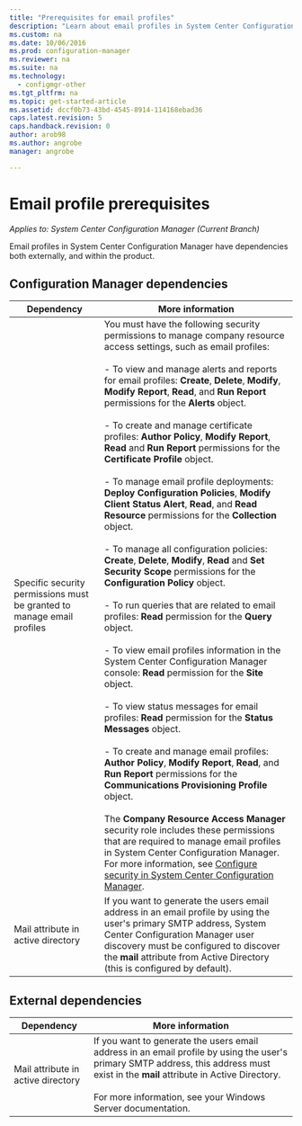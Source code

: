 ```yaml
---
title: "Prerequisites for email profiles"
description: "Learn about email profiles in System Center Configuration Manager and their dependencies both externally and within the product."
ms.custom: na
ms.date: 10/06/2016
ms.prod: configuration-manager
ms.reviewer: na
ms.suite: na
ms.technology:
  - configmgr-other
ms.tgt_pltfrm: na
ms.topic: get-started-article
ms.assetid: dccf0b73-43bd-4545-8914-114168ebad36
caps.latest.revision: 5
caps.handback.revision: 0
author: arob98
ms.author: angrobe
manager: angrobe

---
```

# Email profile prerequisites

*Applies to: System Center Configuration Manager (Current Branch)*

Email profiles in System Center Configuration Manager have dependencies both externally, and within the product.  

## Configuration Manager dependencies  

|Dependency|More information|  
|----------------|----------------------|  
|Specific security permissions must be granted to manage email profiles|You must have the following security permissions to manage company resource access settings, such as email profiles:<br /><br /> - To view and manage alerts and reports for email profiles: **Create**, **Delete**, **Modify**, **Modify Report**, **Read**, and **Run Report** permissions for the **Alerts** object.<br /><br /> - To create and manage certificate profiles: **Author Policy**, **Modify Report**, **Read** and **Run Report** permissions for the **Certificate Profile** object.<br /><br /> - To manage email profile deployments: **Deploy Configuration Policies**, **Modify Client Status Alert**, **Read**, and **Read Resource** permissions for the **Collection** object.<br /><br /> - To manage all configuration policies: **Create**, **Delete**, **Modify**, **Read** and **Set Security Scope** permissions for the **Configuration Policy** object.<br /><br /> - To run queries that are related to email profiles: **Read** permission for the **Query** object.<br /><br /> - To view email profiles information in the System Center Configuration Manager console: **Read** permission for the **Site** object.<br /><br /> - To view status messages for email profiles: **Read** permission for the **Status Messages** object.<br /><br /> - To create and manage email profiles: **Author Policy**, **Modify Report**, **Read**, and **Run Report** permissions for the **Communications Provisioning Profile** object.<br /><br /> The **Company Resource Access Manager** security role includes these permissions that are required to manage email profiles in System Center Configuration Manager. For more information, see [Configure security in System Center Configuration Manager](../../core/plan-design/security/configure-security.md).|  
|Mail attribute in active directory|If you want to generate the users email address in an email profile by using the user's primary SMTP address, System Center Configuration Manager user discovery must be configured to discover the **mail** attribute from Active Directory (this is configured by default).|  

## External dependencies  

|Dependency|More information|  
|----------------|----------------------|  
|Mail attribute in active directory|If you want to generate the users email address in an email profile by using the user's primary SMTP address, this address must exist in the **mail** attribute in Active Directory.<br /><br /> For more information, see your Windows Server documentation.|
